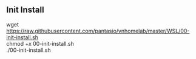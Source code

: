 ## Init Install
wget https://raw.githubusercontent.com/pantasio/vnhomelab/master/WSL/00-init-install.sh   
chmod +x 00-init-install.sh   
./00-init-install.sh    
